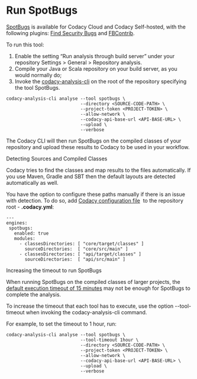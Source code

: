 # Run SpotBugs

[SpotBugs](https://spotbugs.github.io/) is available for Codacy Cloud
and Codacy Self-hosted, with the following plugins: [Find Security
Bugs](https://find-sec-bugs.github.io/) and
[FBContrib](https://github.com/mebigfatguy/fb-contrib).

To run this tool:

1.  Enable the setting “Run analysis through build server” under your
    repository Settings &gt; General &gt; Repository analysis.
2.  Compile your Java or Scala repository on your build server, as you
    would normally do;
3.  Invoke the
    [codacy-analysis-cli](/hc/en-us/articles/360008254833-Run-local-analysis-and-Push-results)
    on the root of the repository specifying the tool SpotBugs.

<!-- -->

    codacy-analysis-cli analyse --tool spotbugs \
                                --directory <SOURCE-CODE-PATH> \
                                --project-token <PROJECT-TOKEN> \
                                --allow-network \
                                --codacy-api-base-url <API-BASE-URL> \
                                --upload \
                                --verbose

The Codacy CLI will then run SpotBugs on the compiled classes of your
repository and upload these results to Codacy to be used in your
workflow.

<span class="wysiwyg-font-size-large">Detecting Sources and Compiled
Classes</span>

Codacy tries to find the classes and map results to the files
automatically. If you use Maven, Gradle and SBT then the default layouts
are detected automatically as well.

You have the option to configure these paths manually if there is an
issue with detection. To do so, add [Codacy configuration
file](/hc/en-us/articles/115002130625-Codacy-Configuration-File) 
to the repository root - **.codacy.yml**:

    ---
    engines:
     spotbugs:
       enabled: true
       modules:
         - classesDirectories: [ "core/target/classes" ]
           sourceDirectories:  [ "core/src/main" ]
         - classesDirectories: [ "api/target/classes" ]
           sourceDirectories:  [ "api/src/main" ]

<span class="wysiwyg-font-size-large">Increasing the timeout to run
SpotBugs</span>

When running SpotBugs on the compiled classes of larger projects, the
[default execution timeout of 15
minutes](https://github.com/codacy/codacy-analysis-cli/blob/master/README.md#commands-and-configuration)
may not be enough for SpotBugs to complete the analysis.

To increase the timeout that each tool has to execute, use the option
--tool-timeout when invoking the codacy-analysis-cli command.

For example, to set the timeout to 1 hour, run:

    codacy-analysis-cli analyse --tool spotbugs \
                                --tool-timeout 1hour \
                                --directory <SOURCE-CODE-PATH> \
                                --project-token <PROJECT-TOKEN> \
                                --allow-network \
                                --codacy-api-base-url <API-BASE-URL> \
                                --upload \
                                --verbose
